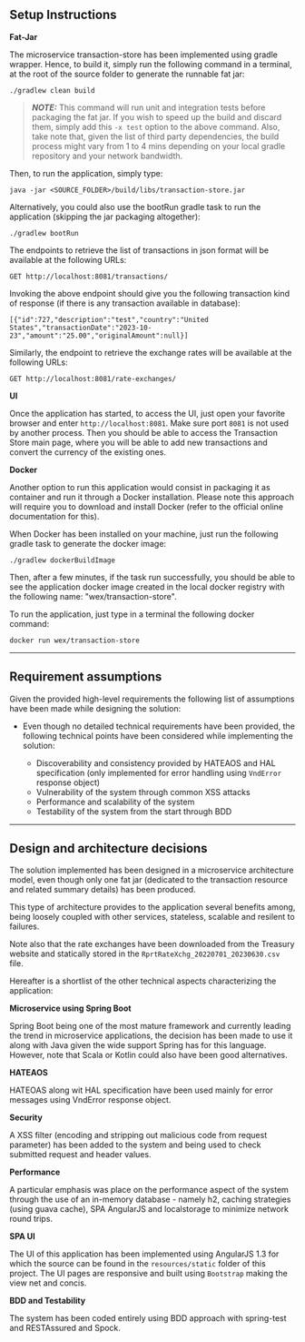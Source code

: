 Setup Instructions
--

**Fat-Jar**

The microservice transaction-store has been implemented using gradle wrapper. Hence, to build it, simply run the following command
in a terminal, at the root of the source folder to generate the runnable fat jar:

```
./gradlew clean build
```

> **_NOTE:_**  This command will run unit and integration tests before packaging
the fat jar. If you wish to speed up the build and discard them,
simply add this `-x test` option to the above command. Also, take note that,
given the list of third party dependencies, the build process might vary from
1 to 4 mins depending on your local gradle repository and your network bandwidth.


Then, to run the application, simply type:

```
java -jar <SOURCE_FOLDER>/build/libs/transaction-store.jar
```

Alternatively, you could also use the bootRun gradle task to run the application (skipping the jar packaging altogether):

```
./gradlew bootRun
```

The endpoints to retrieve the list of transactions in json format will be available at the following URLs:

```
GET http://localhost:8081/transactions/
```

Invoking the above endpoint should give you the following transaction kind of response (if there is any transaction available in database):
```
[{"id":727,"description":"test","country":"United States","transactionDate":"2023-10-23","amount":"25.00","originalAmount":null}]
```

Similarly, the endpoint to retrieve the exchange rates will be available at the following URLs:

```
GET http://localhost:8081/rate-exchanges/
```

**UI**

Once the application has started, to access the UI, just open your favorite browser and enter `http://localhost:8081`. Make sure port `8081`
is not used by another process. Then you should be able to access the Transaction Store main page, where you will be able to add new transactions and convert the currency of the existing ones.

**Docker**


Another option to run this application would consist in packaging it as container
and run it through a Docker installation. Please note this approach will require you
to download and install Docker (refer to the official online documentation for this).

When Docker has been installed on your machine, just run the following gradle task
to generate the docker image:

```
./gradlew dockerBuildImage
```

Then, after a few minutes, if the task run successfully, you should be able to see the application docker image
created in the local docker registry with the following name: "wex/transaction-store".

To run the application, just type in a terminal the following docker command:

```
docker run wex/transaction-store
```


***


Requirement assumptions
--

Given the provided high-level requirements the following list of assumptions have been made while designing the solution:

- Even though no detailed technical requirements have been provided, the following technical points have been
considered while implementing the solution:

    - Discoverability and consistency provided by HATEAOS and HAL specification
    (only implemented for error handling using `VndError` response object)
    - Vulnerability of the system through common XSS attacks
    - Performance and scalability of the system
    - Testability of the system from the start through BDD

***

Design and architecture decisions
--

The solution implemented has been designed in a microservice architecture model,
even though only one fat jar (dedicated to the transaction resource and related summary details) has been produced.

This type of architecture provides to the application several benefits among, being loosely coupled
with other services, stateless, scalable and resilent to failures.

Note also that the rate exchanges have been downloaded from the Treasury website and statically stored in the `RprtRateXchg_20220701_20230630.csv` file. 

Hereafter is a shortlist of the other technical aspects characterizing the application:

**Microservice using Spring Boot**

Spring Boot being one of the most mature framework and currently leading the trend in microservice applications,
the decision has been made to use it along with Java given the wide support Spring has for this language.
However, note that Scala or Kotlin could also have been good alternatives.

**HATEAOS**

HATEOAS along wit HAL specification have been used mainly for error messages using VndError response object.

**Security**

A XSS filter (encoding and stripping out malicious code from request parameter) has been added to the system
and being used to check submitted request and header values.

**Performance**

A particular emphasis was place on the performance aspect of the system through
the use of an in-memory database - namely h2, caching strategies (using guava cache), SPA AngularJS and localstorage
to minimize network round trips.

**SPA UI**

The UI of this application has been implemented using AngularJS 1.3 for which
the source can be found in the `resources/static` folder of this project. The UI
pages are responsive and built using `Bootstrap` making the view net and concis.

**BDD and Testability**

The system has been coded entirely using BDD approach with spring-test and RESTAssured and Spock.
